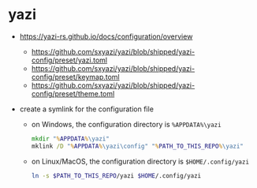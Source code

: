 # yazi

- https://yazi-rs.github.io/docs/configuration/overview
  - https://github.com/sxyazi/yazi/blob/shipped/yazi-config/preset/yazi.toml
  - https://github.com/sxyazi/yazi/blob/shipped/yazi-config/preset/keymap.toml
  - https://github.com/sxyazi/yazi/blob/shipped/yazi-config/preset/theme.toml

- create a symlink for the configuration file

  - on Windows, the configuration directory is `%APPDATA%\yazi`

    ```bat
    mkdir "%APPDATA%\yazi"
    mklink /D "%APPDATA%\yazi\config" "%PATH_TO_THIS_REPO%\yazi"
    ```

  - on Linux/MacOS, the configuration directory is `$HOME/.config/yazi`
    ```sh
    ln -s $PATH_TO_THIS_REPO/yazi $HOME/.config/yazi
    ```
